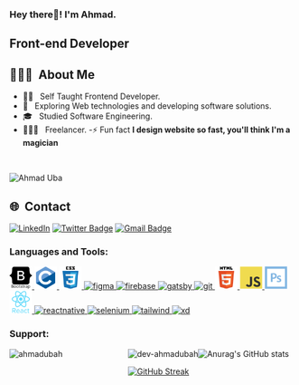 <h3> Hey there👋! I'm Ahmad.</h2>
<h2> Front-end Developer </h2>

## 👨🏻‍💻 &nbsp;About Me 

- 🧑‍💻 &nbsp; Self Taught Frontend Developer.
- 🤔 &nbsp; Exploring Web technologies and developing software solutions.
- 🎓 &nbsp; Studied Software Engineering.
- 👨🏻‍💻 &nbsp; Freelancer.
-⚡ Fun fact **I design  website so fast, you'll think I'm a magician**

<br>
<p align="left"> 
  <img src="https://komarev.com/ghpvc/?username=dev-ahmadubah&label=Profile%20views&color=0e75b6&style=flat-square" alt="Ahmad Uba" />
</p>


## 🌐 &nbsp;Contact

[![LinkedIn](https://img.shields.io/badge/-ahmad-uba-ahmad-blue?style=flat-square&logo=linkedin&logoColor=white&link=https://www.linkedin.com/in/ahmad-uba-ahmad/)](https://www.linkedin.com/in/ahmad-uba-ahmad/)
[![Twitter Badge](https://img.shields.io/badge/-@ahmadubahh-1ca0f1?style=flat-square&labelColor=1ca0f1&logo=twitter&logoColor=white&link=https://twitter.com/ahmadubahh)](https://twitter.com/ahmadubahh)
[![Gmail Badge](https://img.shields.io/badge/-contact.ahmadsta7@gmail.com-c14438?style=flat-square&logo=Gmail&logoColor=white&link=mailto:contact.ahmadsta7@gmail.com)](ahmadsta7@gmail.com)











<h3 align="left">Languages and Tools:</h3>
<p align="left"> <a href="https://getbootstrap.com" target="_blank" rel="noreferrer"> <img src="https://raw.githubusercontent.com/devicons/devicon/master/icons/bootstrap/bootstrap-plain-wordmark.svg" alt="bootstrap" width="40" height="40"/> </a> <a href="https://www.cprogramming.com/" target="_blank" rel="noreferrer"> <img src="https://raw.githubusercontent.com/devicons/devicon/master/icons/c/c-original.svg" alt="c" width="40" height="40"/> </a> <a href="https://www.w3schools.com/css/" target="_blank" rel="noreferrer"> <img src="https://raw.githubusercontent.com/devicons/devicon/master/icons/css3/css3-original-wordmark.svg" alt="css3" width="40" height="40"/> </a> <a href="https://www.figma.com/" target="_blank" rel="noreferrer"> <img src="https://www.vectorlogo.zone/logos/figma/figma-icon.svg" alt="figma" width="40" height="40"/> </a> <a href="https://firebase.google.com/" target="_blank" rel="noreferrer"> <img src="https://www.vectorlogo.zone/logos/firebase/firebase-icon.svg" alt="firebase" width="40" height="40"/> </a> <a href="https://www.gatsbyjs.com/" target="_blank" rel="noreferrer"> <img src="https://www.vectorlogo.zone/logos/gatsbyjs/gatsbyjs-icon.svg" alt="gatsby" width="40" height="40"/> </a> <a href="https://git-scm.com/" target="_blank" rel="noreferrer"> <img src="https://www.vectorlogo.zone/logos/git-scm/git-scm-icon.svg" alt="git" width="40" height="40"/> </a> <a href="https://www.w3.org/html/" target="_blank" rel="noreferrer"> <img src="https://raw.githubusercontent.com/devicons/devicon/master/icons/html5/html5-original-wordmark.svg" alt="html5" width="40" height="40"/> </a> <a href="https://developer.mozilla.org/en-US/docs/Web/JavaScript" target="_blank" rel="noreferrer"> <img src="https://raw.githubusercontent.com/devicons/devicon/master/icons/javascript/javascript-original.svg" alt="javascript" width="40" height="40"/> </a> <a href="https://www.photoshop.com/en" target="_blank" rel="noreferrer"> <img src="https://raw.githubusercontent.com/devicons/devicon/master/icons/photoshop/photoshop-line.svg" alt="photoshop" width="40" height="40"/> </a> <a href="https://reactjs.org/" target="_blank" rel="noreferrer"> <img src="https://raw.githubusercontent.com/devicons/devicon/master/icons/react/react-original-wordmark.svg" alt="react" width="40" height="40"/> </a> <a href="https://reactnative.dev/" target="_blank" rel="noreferrer"> <img src="https://reactnative.dev/img/header_logo.svg" alt="reactnative" width="40" height="40"/> </a> <a href="https://www.selenium.dev" target="_blank" rel="noreferrer"> <img src="https://raw.githubusercontent.com/detain/svg-logos/780f25886640cef088af994181646db2f6b1a3f8/svg/selenium-logo.svg" alt="selenium" width="40" height="40"/> </a> <a href="https://tailwindcss.com/" target="_blank" rel="noreferrer"> <img src="https://www.vectorlogo.zone/logos/tailwindcss/tailwindcss-icon.svg" alt="tailwind" width="40" height="40"/> </a> <a href="https://www.adobe.com/products/xd.html" target="_blank" rel="noreferrer"> <img src="https://cdn.worldvectorlogo.com/logos/adobe-xd.svg" alt="xd" width="40" height="40"/> </a> </p>

<h3 align="left">Support:</h3>
<p><a href="https://www.buymeacoffee.com/ahmadubah"> <img align="left" src="https://cdn.buymeacoffee.com/buttons/v2/default-yellow.png" height="50" width="210" alt="ahmadubah" />
</a> </p>

<p><img align="left" src="https://github-readme-stats.vercel.app/api/top-langs?username=dev-ahmadubah&show_icons&theme=radical&layout=compact" alt="dev-ahmadubah" /></p>

![Anurag's GitHub stats](https://github-readme-stats.vercel.app/api?username=dev-ahmadubah&show_icons=true&theme=radical)

[![GitHub Streak](http://github-readme-streak-stats.herokuapp.com?user=Dev-Ahmadubah&theme=radical&border_radius=4.4)](https://git.io/streak-stats)
